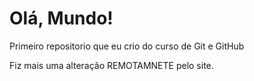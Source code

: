 # Olá, Mundo!
 Primeiro repositorio que eu crio do curso de Git e GitHub
 
 Fiz mais uma alteração REMOTAMNETE pelo site.
